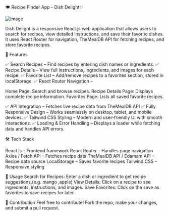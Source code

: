 🍽️ Recipe Finder App  - Dish Delight✨

![image](https://github.com/user-attachments/assets/ff6e33d8-0af5-40a8-be17-99c786f53b94)

Dish Delight is a responsive React.js web application that allows users to search for recipes, view detailed instructions, and save their favorite dishes. It uses React Router for navigation, TheMealDB API for fetching recipes, and  store favorite recipes.

🚀 Features

✅ Search Recipes – Find recipes by entering dish names or ingredients.
✅ Recipe Details – View full instructions, ingredients, and images for each recipe.
✅ Favorite List – Add/remove recipes to a favorites section, stored in localStorage.
✅ React Router Navigation –

Home Page: Search and browse recipes.
Recipe Details Page: Displays complete recipe information.
Favorites Page: Lists all saved favorite recipes.

✅ API Integration – Fetches live recipe data from TheMealDB API 
✅ Fully Responsive Design – Works seamlessly on desktop, tablet, and mobile devices.
✅ Tailwind CSS Styling – Modern and user-friendly UI with smooth interactions.
✅ Loading & Error Handling – Displays a loader while fetching data and handles API errors.

🛠️ Tech Stack

React.js – Frontend framework
React Router – Handles page navigation
Axios / Fetch API – Fetches recipe data
TheMealDB API / Edamam API – Recipe data source
LocalStorage – Saves favorite recipes
Tailwind CSS – Responsive styling

📌 Usage
Search for Recipes: Enter a dish or ingredient to get recipe suggestions.(e.g. mango ,apple)
View Details: Click on a recipe to see ingredients, instructions, and images.
Save Favorites: Click on the save as favorites to save recipes for later.

🤝 Contribution
Feel free to contribute! Fork the repo, make your changes, and submit a pull request.
